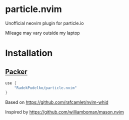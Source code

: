 # particle.nvim

Unofficial neovim plugin for particle.io

Mileage may vary outside my laptop

# Installation

## [Packer](https://github.com/wbthomason/packer.nvim)

```lua
use {
    "RadekPudelko/particle.nvim"
}
```

Based on https://github.com/rafcamlet/nvim-whid

Inspired by https://github.com/williamboman/mason.nvim

